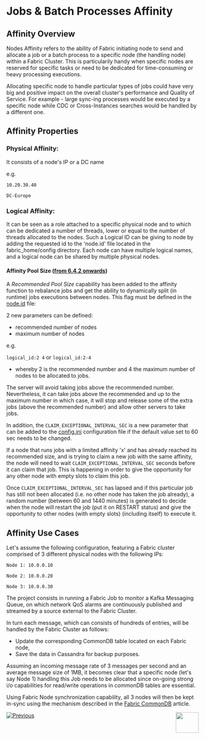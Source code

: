 # Jobs & Batch Processes Affinity


## Affinity Overview
Nodes Affinity refers to the ability of Fabric initiating node to send and allocate a job or a batch process to a specific node (the handling node) within a Fabric Cluster.
This is particularily handy when specific nodes are reserved for specific tasks or need to be dedicated for time-consuming or heavy processing executions.

Allocating specific node to handle particular types of jobs could have very big and positive impact on the overall cluster's performance and Quality of Service.
For example - large sync-ing processes would be executed by a specific node while CDC or Cross-Instances searches would be handled by a different one.


## Affinity Properties

### Physical Affinity:
It consists of a node's IP or a DC name

e.g.

```10.20.30.40```

```DC-Europe```



### Logical Affinity:
It can be seen as a role attached to a specific physical node and to which can be dedicated a number of threads, lower or equal to the number of threads allocated to the nodes.
Such a Logical ID can be giving to node by adding the requested id to the 'node.id' file located in the fabric_home/config directory.
Each node can have multiple logical names, and a logical node can be shared by multiple physical nodes.

#### Affinity Pool Size (<u>from 6.4.2 onwards</u>)

A *Recommended Pool Size* capability has been added to the affinity function to rebalance jobs and get the ability to dynamically split (in runtime) jobs executions between nodes. This flag must be defined in the [node.id](/articles/02_fabric_architecture/05_fabric_main_configuration_files.md#nodeid) file: 

2 new parameters can be defined:
- recommended number of nodes
- maximum number of nodes

e.g.

```logical_id:2 4``` or ```logical_id:2-4```

- whereby 2 is the recommended number and 4 the maximum number of nodes to be allocated to jobs.

The server will avoid taking jobs above the recommended number. Nevertheless, it can take jobs above the recommended and up to the maximum number in which case, it will stop and release some of the extra jobs (above the recommended number) and allow other servers to take jobs.


In addition, the ```CLAIM_EXCEPTIONAL_INTERVAL_SEC``` is a new parameter that can be added to the [config.ini](/articles/02_fabric_architecture/05_fabric_main_configuration_files.md#configini) configuration file if the default value set to 60 sec needs to be changed.

If a node that runs jobs with a limited affinity 'x' and has already reached its recommended size, and is trying to claim a new job with the same affinity, the node will need to wait ```CLAIM_EXCEPTIONAL_INTERVAL_SEC``` seconds before it can claim that job. This is happening in order to give the opportunity for any other node with empty slots to claim this job.

Once ```CLAIM_EXCEPTIONAL_INTERVAL_SEC``` has lapsed and if this particular job has still not been allocated (i.e. no other node has taken the job already), a random number (between 60 and 1440 minutes) is generated to decide when the node will restart the job (put it on RESTART status) and give the opportunity to other nodes (with empty slots) (including itself) to execute it.



## Affinity Use Cases

Let's assume the following configuration, featuring a Fabric cluster comprised of 3 different physical nodes with the following IPs:

```Node 1: 10.0.0.10```

```Node 2: 10.0.0.20```

```Node 3: 10.0.0.30```


The project consists in running a Fabric Job to monitor a Kafka Messaging Queue, on which network QoS alarms are continuously published and streamed by a source external to the Fabric Cluster.

In turn each message, which can consists of hundreds of entries, will be handled by the Fabric Cluster as follows:

- Update the corresponding CommonDB table located on each Fabric node,
- Save the data in Cassandra for backup purposes.

Assuming an incoming message rate of 3 messages per second and an average message size of 1MB, it becomes clear that a specific node (let's say Node 1) handling this Job needs to be allocated since on-going strong i/o capabilities for read/write operations in commonDB tables are essential.

Using Fabric Node synchronization capability, all 3 nodes will then be kept in-sync using the mechanism described in the [Fabric CommonDB](/articles/22_reference(commonDB)_tables/04_fabric_commonDB_sync.md) article.




[![Previous](/articles/images/Previous.png)](/articles/20_jobs_and_batch_services/09_jobs_configuration.md)[<img align="right" width="60" height="54" src="/articles/images/Next.png">](/articles/20_jobs_and_batch_services/11_batch_process_overview.md)


